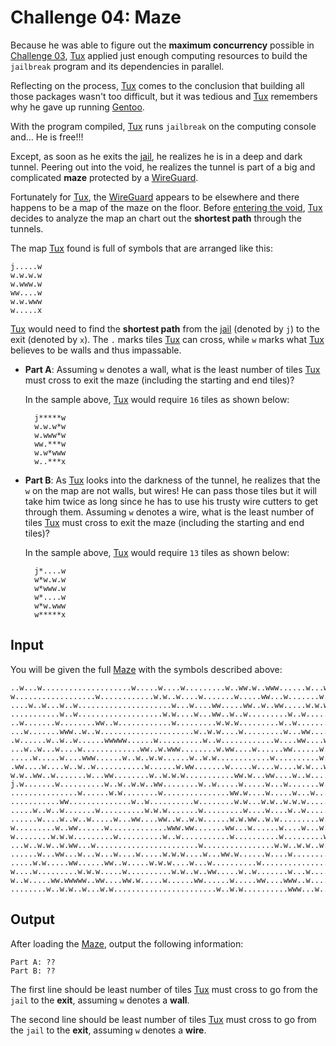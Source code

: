 # Challenge 04: Maze

Because he was able to figure out the **maximum concurrency** possible in
[Challenge 03](../challenge03), [Tux] applied just enough computing resources
to build the `jailbreak` program and its dependencies in parallel.

Reflecting on the process, [Tux] comes to the conclusion that building all
those packages wasn't too difficult, but it was tedious and [Tux] remembers why
he gave up running [Gentoo].

With the program compiled, [Tux] runs `jailbreak` on the computing console
and... He is free!!!

Except, as soon as he exits the [jail], he realizes he is in a deep and dark
tunnel.  Peering out into the void, he realizes the tunnel is part of a big and
complicated **maze** protected by a [WireGuard].

Fortunately for [Tux], the [WireGuard] appears to be elsewhere and there
happens to be a map of the maze on the floor.  Before [entering the void],
[Tux] decides to analyze the map an chart out the **shortest path** through the
tunnels.

The map [Tux] found is full of symbols that are arranged like this:

    j.....w
    w.w.w.w
    w.www.w
    ww....w
    w.w.www
    w.....x
    
[Tux] would need to find the **shortest path** from the [jail] (denoted by `j`)
to the exit (denoted by `x`).  The `.` marks tiles [Tux] can cross, while `w`
marks what [Tux] believes to be walls and thus impassable.

- **Part A**: Assuming `w` denotes a wall, what is the least number of tiles
  [Tux] must cross to exit the maze (including the starting and end tiles)?
  
    In the sample above, [Tux] would require `16` tiles as shown below:
    
        j*****w
        w.w.w*w
        w.www*w
        ww.***w
        w.w*www
        w..***x
        
- **Part B**: As [Tux] looks into the darkness of the tunnel, he realizes that
  the `w` on the map are not walls, but wires!  He can pass those tiles but it
  will take him twice as long since he has to use his trusty wire cutters to
  get through them.  Assuming `w` denotes a wire, what is the least number of
  tiles [Tux] must cross to exit the maze (including the starting and end
  tiles)?
  
    In the sample above, [Tux] would require `13` tiles as shown below:
    
        j*....w
        w*w.w.w
        w*www.w
        w*....w
        w*w.www
        w*****x
    
## Input

You will be given the full [Maze] with the symbols described above:
    
    ..w...w....................w.....w....w.........w..ww.w..www......w...w.........
    w..................w............w.w..w....w.......w.....ww...w.......w.......www
    ....w..w...w..w.....................w...w....ww.....ww..w..ww.....w.w.w..w.w....
    ...........w..w...................w.w....w...ww..w..w.........w..w.....w.w....ww
    ..w.......w........ww..w............w.........w.w.w.........w..w........w......x
    ...w.......www..w..w.....................w..w.w....w.........w...ww......ww..www
    .w......w..w..w......wwwww......w..........w..w............w....ww....w....w....
    ...w..w...w....w.............ww..w.www........w.ww....w......ww......w.....ww...
    .....w.....w....www......w..w..w.w......w..w.w............w..........w..w.......
    .ww....w....w..w..w...........w......w.ww.......w.....w....w....w.w...w.....w.ww
    w.w..ww..w.......w...ww........w..w.w.w...........ww.w...ww....w..w....w.ww.w...
    j.w.......w..........w..w..w.w..ww........w..w.....w.....w...w.......w....w.....
    ...............w......w.w........w...............ww.w....w.....w...w......w.....
    ...........ww..............w..w..........w........w.w...w.w..w.w.w..............
    .....w..w..w.......w..........w.w.w.......w.........w....w....w..w..............
    ......w....w..w..w.....w...ww....ww..w..w.w......w.w.ww..w.w.........w.www...w..
    w.........w..ww......w.............www.ww.......ww...w......w....w...w...w......
    w........w.w.w.........w..........w..w...........w..........w.........w...w.....
    ...w..w.w..w.ww...w.......................w................w.w..w.w..w...w....w.
    ......w...ww...w...w...w....w.....w.w.w....w...ww.w......w....w.........w.....w.
    .....w.w.....ww......ww..w.....w.w.w....w...w..........w...............w..w...w.
    w....w.........w.w.w.....w..........w.w..w..ww.....w..w.......w...w....ww...wwww
    w..w.....ww.wwwww..ww....ww.w.....w......ww......w.....ww....www..w....w........
    ........w..w.w..w...w.w.......................w..w.w..........www...w....w....ww

## Output

After loading the [Maze], output the following information:

    Part A: ??
    Part B: ??
    
The first line should be least number of tiles [Tux] must cross to go from the
`jail` to the **exit**, assuming `w` denotes a **wall**.

The second line should be least number of tiles [Tux] must cross to go from the
`jail` to the **exit**, assuming `w` denotes a **wire**.

[Tux]: https://en.wikipedia.org/wiki/Tux_(mascot)
[jail]: https://en.wikipedia.org/wiki/FreeBSD_jail
[Beastie]: https://en.wikipedia.org/wiki/BSD_Daemon
[hacktoberfest]: https://hacktoberfest.digitalocean.com/
[BSD]: https://en.wikipedia.org/wiki/Berkeley_Software_Distribution
[Maze]: input.txt
[Gentoo]: https://www.gentoo.org/
[WireGuard]: https://www.wireguard.com/
[entering the void]: https://voidlinux.org/
